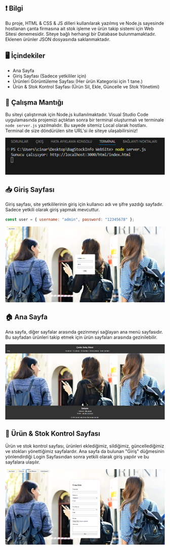 ## ❗ Bilgi
Bu proje, HTML & CSS & JS dilleri kullanılarak yazılmış ve Node.js sayesinde hostlanan çanta firmasına ait stok işleme ve ürün takip sistemi için Web Sitesi denemesidir. Siteye bağlı herhangi bir Database bulunmamaktadır. Eklenen ürünler JSON dosyasında saklanmaktadır.

## 🖥️ İçindekiler
- Ana Sayfa
- Giriş Sayfası (Sadece yetkililer için)
- Ürünleri Görüntüleme Sayfası (Her ürün Kategorisi için 1 tane.)
- Ürün & Stok Kontrol Sayfası (Ürün Sil, Ekle, Güncelle ve Stok Yönetimi)

## 🔌 Çalışma Mantığı
Bu siteyi çalıştırmak için Node.js kullanılmaktadır. Visual Studio Code uygulamasında projemizi açtıktan sonra bir terminal oluşturmalı ve terminale `node server.js` yazılmalıdır. Bu sayede sitemiz Local olarak hostlanı. Terminal de size döndürülen site URL'si ile siteye ulaşabilirsiniz!

<img src="https://github.com/ahmetalpcinar/ahmetalpcinar/blob/main/PNG/Images/imageBSIW4.png">

## 📥 Giriş Sayfası
Giriş sayfası, site yetkililerinin giriş için kullanıcı adı ve şifre yazdığı sayfadır. Sadece yetkili olarak giriş yapmak mevcuttur.

```js
const user = { username: "admin", password: "12345678" };
```

<img src="https://github.com/ahmetalpcinar/ahmetalpcinar/blob/main/PNG/Images/imageBSIW2.png">

## 🏠 Ana Sayfa
Ana sayfa, diğer sayfalar arasında gezinmeyi sağlayan ana menü sayfasıdır. Bu sayfadan ürünleri takip etmek için ürün sayfaları arasında gezinilebilir.

<img src="https://github.com/ahmetalpcinar/ahmetalpcinar/blob/main/PNG/Images/imageBSIW1.png">

## 👜 Ürün & Stok Kontrol Sayfası
Ürün ve stok kontrol sayfası, ürünleri eklediğimiz, sildiğimiz, güncellediğimiz ve stokları yönettiğimiz sayfalardır. Ana sayfa da bulunan "Giriş" düğmesinin yönlendirdiği Login Sayfasından sonra yetkili olarak giriş yapılır ve bu sayfalara ulaşılır.


<img src="https://github.com/ahmetalpcinar/ahmetalpcinar/blob/main/PNG/Images/imageBSIW3.png">
